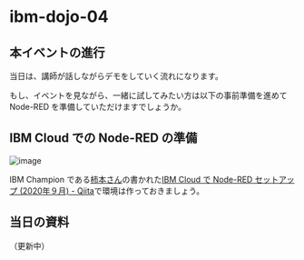 # ibm-dojo-04

## 本イベントの進行

当日は、講師が話しながらデモをしていく流れになります。

もし、イベントを見ながら、一緒に試してみたい方は以下の事前準備を進めて Node-RED を準備していただけますでしょうか。

## IBM Cloud での Node-RED の準備

![image](https://i.gyazo.com/4952e648ed52462f44f4577c555528a5.png)

IBM Champion である[柿本さん](https://twitter.com/Kakimoty_Field)の書かれた[IBM Cloud で Node\-RED セットアップ \(2020年９月\) \- Qiita](https://qiita.com/Kakimoty_Field/items/ed30531445cafcb30a63)で環境は作っておきましょう。

## 当日の資料

（更新中）